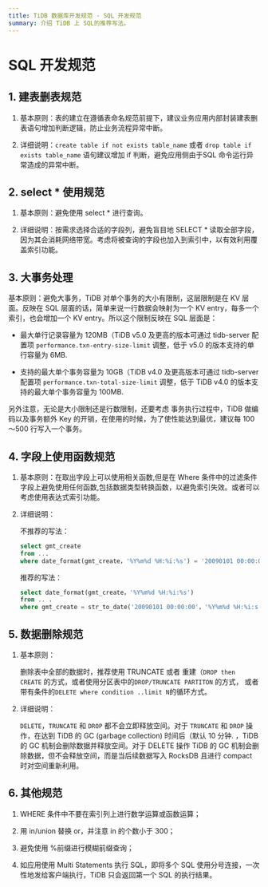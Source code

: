 ```yaml
---
title: TiDB 数据库开发规范 - SQL 开发规范
summary: 介绍 TiDB 上 SQL的推荐写法。
---
```


# SQL 开发规范

## 1. 建表删表规范

1. 基本原则：表的建立在遵循表命名规范前提下，建议业务应用内部封装建表删表语句增加判断逻辑，防止业务流程异常中断。

2. 详细说明：`create table if not exists table_name` 或者 `drop table if exists table_name` 语句建议增加 if 判断，避免应用侧由于SQL 命令运行异常造成的异常中断。

## 2. select \* 使用规范

1. 基本原则：避免使用 select \* 进行查询。

2. 详细说明：按需求选择合适的字段列，避免盲目地 SELECT \* 读取全部字段，因为其会消耗网络带宽。考虑将被查询的字段也加入到索引中，以有效利用覆盖索引功能。

## 3. 大事务处理

基本原则：避免大事务，TiDB 对单个事务的大小有限制，这层限制是在 KV 层面。反映在 SQL 层面的话，简单来说一行数据会映射为一个 KV entry，每多一个索引，也会增加一个 KV entry。所以这个限制反映在 SQL 层面是：

- 最大单行记录容量为 120MB（TiDB v5.0 及更高的版本可通过 tidb-server 配置项 `performance.txn-entry-size-limit` 调整，低于 v5.0 的版本支持的单行容量为 6MB. 

- 支持的最大单个事务容量为 10GB（TiDB v4.0 及更高版本可通过 tidb-server 配置项 `performance.txn-total-size-limit` 调整，低于 TiDB v4.0 的版本支持的最大单个事务容量为 100MB. 

另外注意，无论是大小限制还是行数限制，还要考虑 事务执行过程中，TiDB 做编码以及事务额外 Key 的开销，在使用的时候，为了使性能达到最优，建议每 100～500 行写入一个事务。

## 4. 字段上使用函数规范

1. 基本原则：在取出字段上可以使用相关函数,但是在 Where 条件中的过滤条件字段上避免使用任何函数,包括数据类型转换函数，以避免索引失效。或者可以考虑使用表达式索引功能。

2. 详细说明：

    不推荐的写法：
    
    ```sql
    select gmt_create
    from ...
    where date_format(gmt_create，'%Y%m%d %H:%i:%s') = '20090101 00:00:0'
    ```
    
    推荐的写法：
    
    ```sql
    select date_format(gmt_create，'%Y%m%d %H:%i:%s')
    from .. .
    where gmt_create = str_to_date('20090101 00:00:00'，'%Y%m%d %H:%i:s')
    ```

## 5. 数据删除规范

1. 基本原则：

    删除表中全部的数据时，推荐使用 TRUNCATE 或者 重建（`DROP then CREATE` 的方式，或者使用分区表中的`DROP/TRUNCATE PARTITON` 的方式，
    或者带有条件的`DELETE where condition ..limit N`的循环方式。

2. 详细说明：

    `DELETE`，`TRUNCATE` 和 `DROP` 都不会立即释放空间。对于 `TRUNCATE` 和 `DROP` 操作，在达到 TiDB 的 GC (garbage collection) 时间后（默认 10 分钟. ，TiDB 的 GC 机制会删除数据并释放空间。对于 DELETE 操作 TiDB 的 GC 机制会删除数据，但不会释放空间，而是当后续数据写入 RocksDB 且进行 compact 时对空间重新利用。

## 6. 其他规范

1. WHERE 条件中不要在索引列上进行数学运算或函数运算；

2. 用 in/union 替换 or，并注意 in 的个数小于 300；

3. 避免使用 %前缀进行模糊前缀查询；

4. 如应用使用 Multi Statements 执行 SQL，即将多个 SQL 使用分号连接，一次性地发给客户端执行，TiDB 只会返回第一个 SQL 的执行结果。
